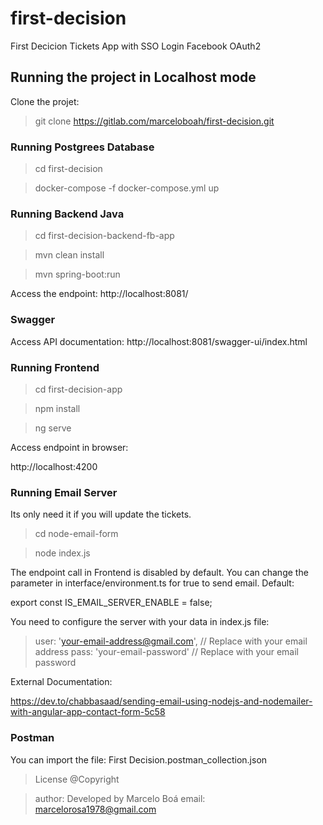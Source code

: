 # first-decision

First Decicion Tickets App with SSO Login Facebook OAuth2

## Running the project in Localhost mode

Clone the projet:
> git clone https://gitlab.com/marceloboah/first-decision.git


### Running Postgrees Database

> cd first-decision

> docker-compose -f docker-compose.yml up

### Running Backend Java

> cd first-decision-backend-fb-app

> mvn clean install

> mvn spring-boot:run

Access the endpoint:
http://localhost:8081/


### Swagger

Access API documentation:
http://localhost:8081/swagger-ui/index.html


### Running Frontend

> cd first-decision-app

> npm install

> ng serve

Access endpoint in browser:

http://localhost:4200

### Running Email Server

Its only need it if you will update the tickets. 

> cd node-email-form

> node index.js

The endpoint call in Frontend is disabled by default. You can change the parameter in interface/environment.ts for true to send email. Default:

export const IS_EMAIL_SERVER_ENABLE = false;

You need to configure the server with your data in index.js file:

> user: 'your-email-address@gmail.com', // Replace with your email address
> pass: 'your-email-password' // Replace with your email password


External Documentation:

https://dev.to/chabbasaad/sending-email-using-nodejs-and-nodemailer-with-angular-app-contact-form-5c58

### Postman

You can import the file:
First Decision.postman_collection.json

>License
>@Copyright

>author:
Developed by Marcelo Boá
>email:
marcelorosa1978@gmail.com


